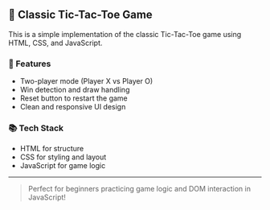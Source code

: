 ## 🎯 Classic Tic-Tac-Toe Game

This is a simple implementation of the classic Tic-Tac-Toe game using HTML, CSS, and JavaScript.

### 🔹 Features
- Two-player mode (Player X vs Player O)
- Win detection and draw handling
- Reset button to restart the game
- Clean and responsive UI design

### 📚 Tech Stack
- HTML for structure
- CSS for styling and layout
- JavaScript for game logic

---

> Perfect for beginners practicing game logic and DOM interaction in JavaScript!
